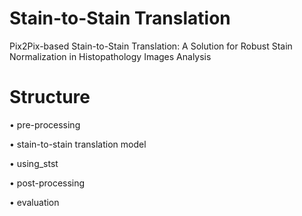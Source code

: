 # Stain-to-Stain Translation
Pix2Pix-based Stain-to-Stain Translation: A Solution for Robust Stain Normalization in Histopathology Images Analysis 

# Structure
•	pre-processing

•	stain-to-stain translation model

•	using_stst

•	post-processing

•	evaluation 
